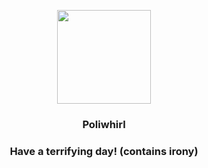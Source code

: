 <p align="center">
    <img src="https://raw.githubusercontent.com/PokeAPI/sprites/master/sprites/pokemon/61.png" width="150" height="150">
</p>
<h3 align="center"> <b>Poliwhirl</b></h3>
<h3 align="center">Have a terrifying day! (contains irony)</h3>
